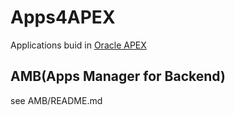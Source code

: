 # Apps4APEX
Applications buid in [Oracle APEX][1]
## AMB(Apps Manager for Backend)
see AMB/README.md

[1]: https://apex.oracle.com/
